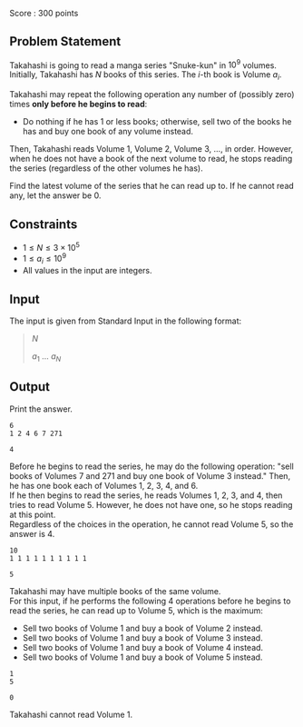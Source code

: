 Score : $300$ points

## Problem Statement

Takahashi is going to read a manga series "Snuke-kun" in $10^9$ volumes.<br>
Initially, Takahashi has $N$ books of this series.  The $i$-th book is Volume $a_i$.  

Takahashi may repeat the following operation any number of (possibly zero) times **only before he begins to read**:

- Do nothing if he has $1$ or less books; otherwise, sell two of the books he has and buy one book of any volume instead.

Then, Takahashi reads Volume $1$, Volume $2$, Volume $3$, $\ldots$, in order.  However, when he does not have a book of the next volume to read, he stops reading the series (regardless of the other volumes he has).  

Find the latest volume of the series that he can read up to.  If he cannot read any, let the answer be $0$.

## Constraints

- $1 \leq N \leq 3 \times 10^5$
- $1 \leq a_i \leq 10^9$
- All values in the input are integers.

## Input

The input is given from Standard Input in the following format:

> $N$
> 
> $a_1$ $\ldots$ $a_N$

## Output

Print the answer.

```input1
6
1 2 4 6 7 271
```

```output1
4
```

Before he begins to read the series, he may do the following operation: "sell books of Volumes $7$ and $271$ and buy one book of Volume $3$ instead."  Then, he has one book each of Volumes $1$, $2$, $3$, $4$, and $6$.<br>
If he then begins to read the series, he reads Volumes $1$, $2$, $3$, and $4$, then tries to read Volume $5$.  However, he does not have one, so he stops reading at this point.<br>
Regardless of the choices in the operation, he cannot read Volume $5$, so the answer is $4$.

```input2
10
1 1 1 1 1 1 1 1 1 1
```

```output2
5
```

Takahashi may have multiple books of the same volume.<br>
For this input, if he performs the following $4$ operations before he begins to read the series, he can read up to Volume $5$, which is the maximum:

- Sell two books of Volume $1$ and buy a book of Volume $2$ instead.
- Sell two books of Volume $1$ and buy a book of Volume $3$ instead.
- Sell two books of Volume $1$ and buy a book of Volume $4$ instead.
- Sell two books of Volume $1$ and buy a book of Volume $5$ instead.

```input3
1
5
```

```output3
0
```

Takahashi cannot read Volume $1$.